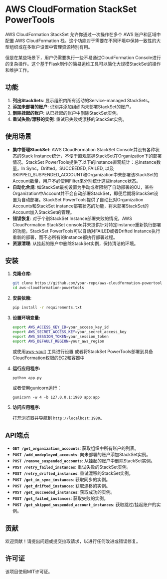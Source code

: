 # AWS CloudFormation StackSet PowerTools
AWS CloudFormation StackSet 允许你通过一次操作在多个 AWS 账户和区域中配置 AWS CloudFormation 栈。这个功能对于需要在不同环境中保持一致性的大型组织或在多账户设置中管理资源特别有用。

但是在某些场景下，用户仍需要执行一些不易通过CloudFormation Console进行的复杂操作。这个基于Flask制作的简易运维工具可以简化大规模StackSet的操作和维护工作。

## 功能

1. **列出StackSets**: 显示组织内所有活动的Service-managed StackSets。
2. **添加未部署的账户**: 识别并添加组织内未部署StackSet的账户。
3. **删除挂起的账户**: 从已挂起的账户中删除StackSet实例。
4. **重试失败/漂移的实例**: 重试已失败或漂移的StackSet实例。

## 使用场景

- **集中管理StackSet**: AWS CloudFormation StackSet Console并没有各种状态的Stack Instance统计，不便于直观掌握StackSet在Organization下的部署情况。StackSet PowerTools提供了以下的instance直观统计：总instance数量，In Sync，Drifted，SUCCEEDED, FAILED, 以及SKIPPED_SUSPENDED_ACCOUNT和Organization中未部署该StackSet的Account数量，用户不必使用Filter来分别统计这些instance状态。
- **自动化合规**: 如StackSet最初设置为手动或者限制了自动部署的OU，某些Organization中Account并不会自动部署StackSet，即便后期将StackSet设置为自动部署。StackSet PowerTools提供了自动比对Organization Accounts和StackSet instance部署状态的功能，将未部署StackSet的Account加入StackSet的管理。
- **错误恢复**: 对于个别StackSet Instance部署失败的情况，AWS CloudFormation StackSet console并未提供针对特定Instance重新执行部署的功能，StackSet PowerTools可以自动对FAILED或者Drifted Instance执行重新的部署，而不必所有的Instance都执行部署过程。
- **资源清理**: 从挂起的账户中删除StackSet实例，保持清洁的环境。

## 安装

1. **克隆仓库:**

   ```bash
   git clone https://github.com/your-repo/aws-cloudformation-powertools.git
   cd aws-cloudformation-powertools
   ```

2. **安装依赖:**

   ```bash
   pip install -r requirements.txt
   ```

3. **设置环境变量:**

   ```bash
   export AWS_ACCESS_KEY_ID=your_access_key_id
   export AWS_SECRET_ACCESS_KEY=your_secret_access_key
   export AWS_SESSION_TOKEN=your_session_token
   export AWS_DEFAULT_REGION=your_aws_region
   ```
   或使用[aws-vault](https://github.com/99designs/aws-vault) 工具进行设置
   或者将StackSet PowerTools部署到具备CloudFormation权限的EC2和容器中

4. **运行应用程序:**

   ```bash
   python app.py
   ```
   或者使用gunicorn运行：
   ```
   gunicorn -w 4 -b 127.0.0.1:1980 app:app
   ```
5. **访问应用程序:**

   打开浏览器并导航到 `http://localhost:1980`。

## API端点

- **`GET /get_organization_accounts`**: 获取组织中所有账户的列表。
- **`POST /add_undeployed_accounts`**: 向未部署的账户添加StackSet实例。
- **`POST /remove_suspended_accounts`**: 从挂起的账户中删除StackSet实例。
- **`POST /retry_failed_instances`**: 重试失败的StackSet实例。
- **`POST /retry_drifted_instances`**: 重试漂移的StackSet实例。
- **`POST /get_in_sync_instances`**: 获取同步的实例。
- **`POST /get_drifted_instances`**: 获取漂移的实例。
- **`POST /get_succeeded_instances`**: 获取成功的实例。
- **`POST /get_failed_instances`**: 获取失败的实例。
- **`POST /get_skipped_suspended_account_instances`**: 获取跳过/挂起账户的实例。

## 贡献

欢迎贡献！请提出问题或提交拉取请求，以进行任何改进或错误修复。

## 许可证

该项目使用MIT许可证。